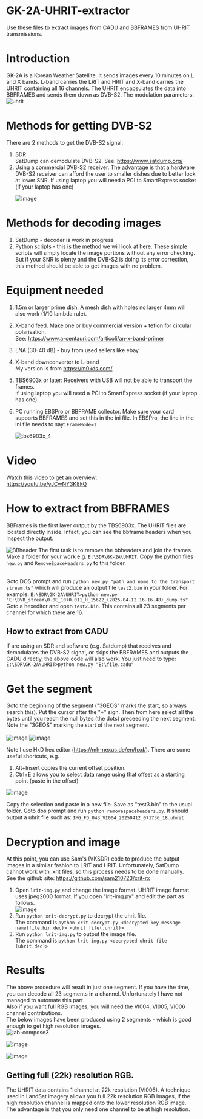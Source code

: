 # GK-2A-UHRIT-extractor
Use these files to extract images from CADU and BBFRAMES from UHRIT transmissions.
# Introduction
GK-2A is a Korean Weather Satellite. It sends images every 10 minutes on L and X bands. L-band carries the LRIT and HRIT and X-band carries the UHRIT containing all 16 channels. The UHRIT encapsulates the data into BBFRAMES and sends them down as DVB-S2. The modulation parameters:<br>
![uhrit](https://github.com/user-attachments/assets/7c35c882-6073-4152-954f-cb345af9dbba)

# Methods for getting DVB-S2
There are 2 methods to get the DVB-S2 signal:
1. SDR<br>
   SatDump can demodulate DVB-S2. See: https://www.satdump.org/
2. Using a commercial DVB-S2 receiver. The advantage is that a hardware DVB-S2 receiver can afford the user to smaller dishes due to better lock at lower SNR. If using laptop you will need a PCI to SmartExpress socket (if your laptop has one)<p>
   ![image](https://github.com/user-attachments/assets/92f19a46-60df-4a15-94b2-1e21b97f5998)
# Methods for decoding images
1. SatDump - decoder is work in progress
2. Python scripts - this is the method we will look at here. These simple scripts will simply locate the image portions without any error checking. But if your SNR is plenty and the DVB-S2 is doing its error correction, this method should be able to get images with no problem.
# Equipment needed
1. 1.5m or larger prime dish. A mesh dish with holes no larger 4mm will also work (1/10 lambda rule).
2. X-band feed. Make one or buy commercial version + teflon for circular polarisation.<br>
   See: https://www.a-centauri.com/articoli/an-x-band-primer
4. LNA (30-40 dB) - buy from used sellers like ebay.
5. X-band downconverter to L-band<br>
   My version is from https://m0kds.com/
7. TBS6903x or later: Receivers with USB will not be able to transport the frames.<br>
   If using laptop you will need a PCI to SmartExpress socket (if your laptop has one)
   

9. PC running EBSPro or BBFRAME collector. Make sure your card supports BBFRAMES and set this in the ini file. In EBSPro, the line in the ini file needs to say:
   `FrameMode=1`<p>
    ![tbs6903x_4](https://github.com/user-attachments/assets/52d2771d-7deb-4aa5-94a5-ce1048592547)

# Video
Watch this video to get an overview:<br>
https://youtu.be/yJCwNY3K8kQ
# How to extract from BBFRAMES
BBFrames is the first layer output by the TBS6903x. The UHRIT files are located directly inside. Infact, you can see the bbframe headers when you inspect the output.<p>
![BBheader](https://github.com/user-attachments/assets/115ec0f4-57ef-48aa-ad3f-1d8759176d04)
The first task is to remove the bbheaders and join the frames. Make a folder for your work e.g. `E:\SDR\GK-2A\UHRIT`. Copy the python files `new.py` and `RemoveSpaceHeaders.py` to this folder. 

<br>Goto DOS prompt and run `python new.py "path and name to the transport stream.ts"` which will produce an output file `test2.bin` in your folder. For example:
`E:\SDR\GK-2A\UHRIT>python new.py "E:\DVB_stream\0.0E_1070.011_H_15622_(2025-04-12 16.16.48)_dump.ts"`
<br>
Goto a hexeditor and open `test2.bin`. This contains all 23 segments per channel for which there are 16.<br>
## How to extract from CADU
If are using an SDR and software (e.g. Satdump) that receives and demodulates the DVB-S2 signal, or skips the BBFRAMES and outputs the CADU directly, the above code will also work. You just need to type:
`E:\SDR\GK-2A\UHRIT>python new.py "E:\file.cadu"`

# Get the segment
Goto the beginning of the segment ("3GEOS" marks the start, so always search this). Put the cursor after the "÷" sign.
Then from here select all the bytes until you reach the null bytes (the dots) preceeding the next segment. Note the "3GEOS" marking the start of the next segment.<br>
<br>
![image](https://github.com/user-attachments/assets/0dcd07c9-4881-43cc-890e-10324de94c87)
![image](https://github.com/user-attachments/assets/52fc925f-169f-450c-a134-4b5363c926cd)

Note I use HxD hex editor (https://mh-nexus.de/en/hxd/). There are some useful shortcuts, e.g. 
1. Alt+Insert copies the current offset position.
2. Ctrl+E allows you to select data range using that offset as a starting point (paste in the offset)<br>

![image](https://github.com/user-attachments/assets/c97266f6-4028-48e1-8480-d135e3b8d5a9)

Copy the selection and paste in a new file. Save as "test3.bin" to the usual folder.
Goto dos prompt and run `python removespaceheaders.py`. It should output a uhrit file such as:
`IMG_FD_043_VI004_20250412_071736_18.uhrit`

# Decryption and image
At this point, you can use Sam's (VKSDR) code to produce the output images in a similar fashion to LRIT and HRIT. Unfortunately, SatDump cannot work with .xrit files, so this process needs to be done manually.
<br>See the github site:
https://github.com/sam210723/xrit-rx<br>
1. Open `lrit-img.py` and change the image format. UHRIT image format uses jpeg2000 format. If you open "lrit-img.py" and edit the part as follows.<br>
![image](https://github.com/user-attachments/assets/3b305359-aad4-4544-96f5-ff932a461fae)
1. Run `python xrit-decrypt.py` to decrypt the uhrit file.<br>
   The command is `python xrit-decrypt.py <decrypted key message name(file.bin.dec)> <uhrit file(.uhrit)>`
3. Run `python lrit-img.py` to output the image file.<br>
   The command is `python lrit-img.py <decrypted uhrit file (uhrit.dec)>`
# Results
The above procedure will result in just one segment. If you have the time, you can decode all 23 segments in a channel. Unfortunately I have not managed to automate this part. <br>Also if you want full RGB images, you will need the VI004, VI005, VI006 channel contributions.<br>
The below images have been produced using 2 segments - which is good enough to get high resolution images.<br>
![lab-compose3](https://github.com/user-attachments/assets/68579833-3bc5-4cfa-9de9-abc7273a8683)<p>
![image](https://github.com/user-attachments/assets/d313bdad-8e7a-46a6-a971-248e67d46237)<p>
![image](https://github.com/user-attachments/assets/5e6a076f-022b-4765-930d-c72e0da298f0)<p>

## Getting full (22k) resolution RGB.
The UHRIT data contains 1 channel at 22k resolution (VI006). A technique used in LandSat imagery allows you full 22k resolution RGB images, if the high resolution channel is mapped onto the lower resolution RGB image. The advantage is that you only need one channel to be at high resolution.


